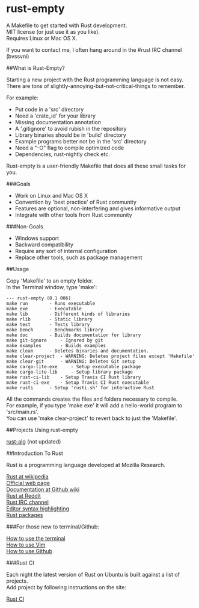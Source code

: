 rust-empty
==========

A Makefile to get started with Rust development.  
MIT license (or just use it as you like).  
Requires Linux or Mac OS X.  

If you want to contact me, I often hang around in the #rust IRC channel (bvssvni)

##What is Rust-Empty?

Starting a new project with the Rust programming language is not easy.  
There are tons of slightly-annoying-but-not-critical-things to remember.  

For example:

* Put code in a 'src' directory
* Need a 'crate_id' for your library
* Missing documentation annotation
* A '.gitignore' to avoid rubish in the repository
* Library binaries should be in 'build' directory
* Example programs better not be in the 'src' directory
* Need a "-O" flag to compile optimized code
* Dependencies, rust-nightly check etc.

Rust-empty is a user-friendly Makefile that does all these small tasks for you.  

###Goals

* Work on Linux and Mac OS X
* Convention by 'best practice' of Rust community
* Features are optional, non-interfering and gives informative output
* Integrate with other tools from Rust community

###Non-Goals

* Windows support
* Backward compatibility
* Require any sort of internal configuration
* Replace other tools, such as package management

##Usage

Copy 'Makefile' to an empty folder.  
In the Terminal window, type 'make':  

```
--- rust-empty (0.1 006)
make run 		- Runs executable
make exe 		- Executable
make lib 		- Different kinds of libraries
make rlib 		- Static library
make test 		- Tests library
make bench 		- Benchmarks library
make doc 		- Builds documentation for library
make git-ignore 	- Ignored by git
make examples 		- Builds examples
make clean 		- Deletes binaries and documentation.
make clear-project 	- WARNING: Deletes project files except 'Makefile'
make clear-git 		- WARNING: Deletes Git setup
make cargo-lite-exe 	- Setup executable package
make cargo-lite-lib 	- Setup library package
make rust-ci-lib 	- Setup Travis CI Rust library
make rust-ci-exe 	- Setup Travis CI Rust executable
make rusti		- Setup 'rusti.sh' for interactive Rust
```

All the commands creates the files and folders necessary to compile.  
For example, if you type 'make exe' it will add a hello-world program to 'src/main.rs'.  
You can use 'make clear-project' to revert back to just the 'Makefile'.  

##Projects Using rust-empty

<a href="https://github.com/bvssvni/rust-alg" target="_blank">rust-alg</a> (not updated)

##Introduction To Rust

Rust is a programming language developed at Mozilla Research.  

<a href="https://en.wikipedia.org/wiki/Rust_%28programming_language%29" target="_blank">Rust at wikipedia</a>  
<a href="http://www.rust-lang.org/" target="_blank">Official web page</a>  
<a href="https://github.com/mozilla/rust/wiki/Docs" target="_blank">Documentation at Github wiki</a>  
<a href="http://www.reddit.com/r/rust/" target="_blank">Rust at Reddit</a>  
<a href="http://chat.mibbit.com/?server=irc.mozilla.org&channel=%23rust" target="_blank">Rust IRC channel</a>  
<a href="https://github.com/mozilla/rust/wiki/Doc-packages%2C-editors%2C-and-other-tools" target="_blank">Editor syntax highlighting</a>  
<a href="https://github.com/mozilla/rust/wiki/Rustpkg" target="_blank">Rust packages</a>  

###For those new to terminal/Github:

<a href="https://github.com/bvssvni/rust-empty/wiki/How-to-use-the-terminal" target="_blank">How to use the terminal</a>  
<a href="https://github.com/bvssvni/rust-empty/wiki/How-to-use-Vim" target="_blank">How to use Vim</a>  
<a href="https://github.com/bvssvni/rust-empty/wiki/How-to-use-Github" target="_blank">How to use Github</a>

###Rust CI

Each night the latest version of Rust on Ubuntu is built against a list of projects.  
Add project by following instructions on the site:

<a href="http://rust-ci.org/" target="_blank">Rust CI</a>

